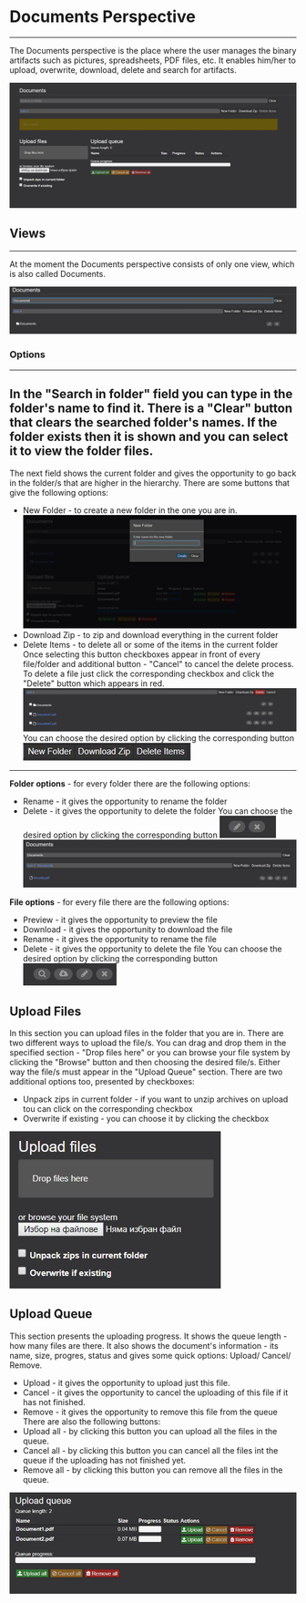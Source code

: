 # Documents Perspective
---
The Documents perspective is the place where the user manages the binary artifacts such as pictures, 
spreadsheets, PDF files, etc. It enables him/her to upload, overwrite, download, delete and search for artifacts.

![Documents Perspective](img1.JPG)

## Views
---
At the moment the Documents perspective consists of only one view, which is also called Documents.


![Search](searchfolder.JPG)

### Options
---
In the "Search in folder" field you can type in the folder's name to find it. 
There is a "Clear" button that clears the searched folder's names.
If the folder exists then it is shown and you can select it to view the folder files.
---
The next field shows the current folder and gives the opportunity to go back in the folder/s that are higher in the hierarchy.
There are some buttons that give the following options:
 - New Folder - to create a new folder in the one you are in.
 ![New Folder](newfolder.JPG)
 - Download Zip - to zip and download everything in the current folder
 - Delete Items - to delete all or some of the items in the current folder
 Once selecting this button checkboxes appear in front of every file/folder and additional button - "Cancel" to cancel the delete process.
 To delete a file just click the corresponding checkbox and click the "Delete" button which appears in red.
  ![Delete](delete.JPG)
 You can choose the desired option by clicking the corresponding button ![Options](options.JPG)
---
**Folder options** - for every folder there are the following options:  
 - Rename - it gives the opportunity to rename the folder 
 - Delete - it gives the opportunity to delete the folder
You can choose the desired option by clicking the corresponding button ![Folder options](folderoptions.JPG)
![In Folder](infolder.JPG)

**File options** - for every file there are the following options: 
 - Preview - it gives the opportunity to preview the file
 - Download - it gives the opportunity to download the file
 - Rename - it gives the opportunity to rename the file
 - Delete - it gives the opportunity to  delete the file
You can choose the desired option by clicking the corresponding button ![File options](fileoptions.JPG)


## Upload Files
In this section you can upload files in the folder that you are in.
There are two different ways to upload the file/s. 
You can drag and drop them in the specified section - "Drop files here" or 
you can browse your file system by clicking the "Browse" button and then choosing the desired file/s.
Either way the file/s must appear in the "Upload Queue" section.
There are two additional options too, presented by checkboxes:
 - Unpack zips in current folder - if you want to unzip archives on upload tou can click on the corresponding checkbox
 - Overwrite if existing - you can choose it by clicking the checkbox
 
![Upload Files](uploadfiles.JPG)

## Upload Queue
This section presents the uploading progress.
It shows the queue length - how many files are there.
It also shows the document's information - its name, size, progres,  status and gives some quick options: Upload/ Cancel/ Remove.
 - Upload - it gives the opportunity to upload just this file.
 - Cancel - it gives the opportunity to cancel the uploading of this file if it has not finished.
 - Remove  - it gives the opportunity to remove this file from the queue
There are also the following buttons:
 - Upload all - by clicking this button you can upload all the files in the queue.
 - Cancel all - by clicking this button you can cancel all the files int the queue if the uploading has not finished yet.
 - Remove all - by clicking this button you can remove all the files in the queue.
 
 ![Upload Queue](uploadqueue.JPG)
 
 
 